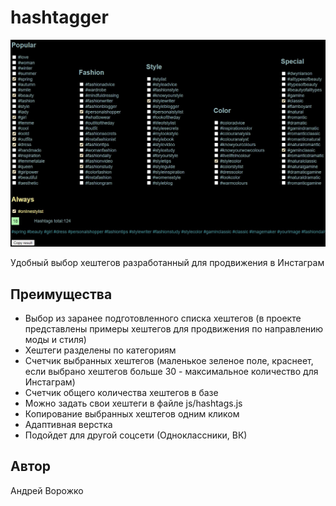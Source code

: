 # hashtagger
![hashtagger](https://github.com/AndreyVorozhko/hashtagger/raw/main/hashtagger-prewiev.jpg "Хештеггер")

Удобный выбор хештегов разработанный для продвижения в Инстаграм

## Преимущества
- Выбор из заранее подготовленного списка хештегов (в проекте представлены примеры хештегов для продвижения по направлению моды и стиля)
- Хештеги разделены по категориям
- Счетчик выбранных хештегов (маленькое зеленое поле, краснеет, если выбрано хештегов больше 30 - максимальное количество для Инстаграм)
- Счетчик общего количества хештегов в базе
- Можно задать свои хештеги в файле js/hashtags.js
- Копирование выбранных хештегов одним кликом
- Адаптивная верстка
- Подойдет для другой соцсети (Одноклассники, ВК)

## Автор
Андрей Ворожко
